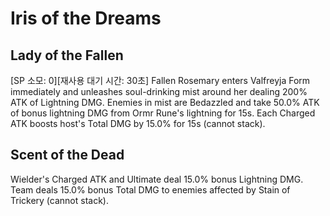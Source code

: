 # Iris of the Dreams

## Lady of the Fallen

[SP 소모: 0][재사용 대기 시간: 30초] Fallen Rosemary enters Valfreyja Form immediately and unleashes soul-drinking mist around her dealing 200% ATK of Lightning DMG. Enemies in mist are Bedazzled and take 50.0% ATK of bonus lightning DMG from Ormr Rune's lightning for 15s. Each Charged ATK boosts host's Total DMG by 15.0% for 15s (cannot stack).

## Scent of the Dead

Wielder's Charged ATK and Ultimate deal 15.0% bonus Lightning DMG. Team deals 15.0% bonus Total DMG to enemies affected by Stain of Trickery (cannot stack).
